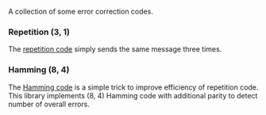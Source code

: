 A collection of some error correction codes.

### Repetition (3, 1)

The [repetition code](repetition31/doc.md)
simply sends the same message three times.

### Hamming (8, 4)

The [Hamming code](hamming84/doc.md) is a simple
trick to improve efficiency of repetition code.
This library implements (8, 4) Hamming code with additional parity
to detect number of overall errors.
